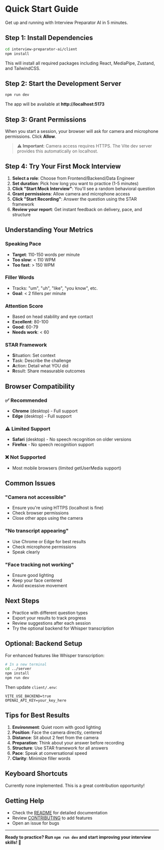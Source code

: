 # Quick Start Guide

Get up and running with Interview Preparator AI in 5 minutes.

## Step 1: Install Dependencies

```bash
cd interview-preparator-ai/client
npm install
```

This will install all required packages including React, MediaPipe, Zustand, and TailwindCSS.

## Step 2: Start the Development Server

```bash
npm run dev
```

The app will be available at **http://localhost:5173**

## Step 3: Grant Permissions

When you start a session, your browser will ask for camera and microphone permissions. Click **Allow**.

> ⚠️ **Important**: Camera access requires HTTPS. The Vite dev server provides this automatically on localhost.

## Step 4: Try Your First Mock Interview

1. **Select a role**: Choose from Frontend/Backend/Data Engineer
2. **Set duration**: Pick how long you want to practice (1-5 minutes)
3. **Click "Start Mock Interview"**: You'll see a random behavioral question
4. **Grant permissions**: Allow camera and microphone access
5. **Click "Start Recording"**: Answer the question using the STAR framework
6. **Review your report**: Get instant feedback on delivery, pace, and structure

## Understanding Your Metrics

### Speaking Pace
- **Target**: 110-150 words per minute
- **Too slow**: < 110 WPM
- **Too fast**: > 150 WPM

### Filler Words
- Tracks: "um", "uh", "like", "you know", etc.
- **Goal**: < 2 fillers per minute

### Attention Score
- Based on head stability and eye contact
- **Excellent**: 80-100
- **Good**: 60-79
- **Needs work**: < 60

### STAR Framework
- **S**ituation: Set context
- **T**ask: Describe the challenge
- **A**ction: Detail what YOU did
- **R**esult: Share measurable outcomes

## Browser Compatibility

### ✅ Recommended
- **Chrome** (desktop) - Full support
- **Edge** (desktop) - Full support

### ⚠️ Limited Support
- **Safari** (desktop) - No speech recognition on older versions
- **Firefox** - No speech recognition support

### ❌ Not Supported
- Most mobile browsers (limited getUserMedia support)

## Common Issues

### "Camera not accessible"
- Ensure you're using HTTPS (localhost is fine)
- Check browser permissions
- Close other apps using the camera

### "No transcript appearing"
- Use Chrome or Edge for best results
- Check microphone permissions
- Speak clearly

### "Face tracking not working"
- Ensure good lighting
- Keep your face centered
- Avoid excessive movement

## Next Steps

- Practice with different question types
- Export your results to track progress
- Review suggestions after each session
- Try the optional backend for Whisper transcription

## Optional: Backend Setup

For enhanced features like Whisper transcription:

```bash
# In a new terminal
cd ../server
npm install
npm run dev
```

Then update `client/.env`:
```
VITE_USE_BACKEND=true
OPENAI_API_KEY=your_key_here
```

## Tips for Best Results

1. **Environment**: Quiet room with good lighting
2. **Position**: Face the camera directly, centered
3. **Distance**: Sit about 2 feet from the camera
4. **Preparation**: Think about your answer before recording
5. **Structure**: Use STAR framework for all answers
6. **Pace**: Speak at conversational speed
7. **Clarity**: Minimize filler words

## Keyboard Shortcuts

Currently none implemented. This is a great contribution opportunity!

## Getting Help

- Check the [README](./README.md) for detailed documentation
- Review [CONTRIBUTING](./CONTRIBUTING.md) to add features
- Open an issue for bugs

---

**Ready to practice? Run `npm run dev` and start improving your interview skills! 🚀**
